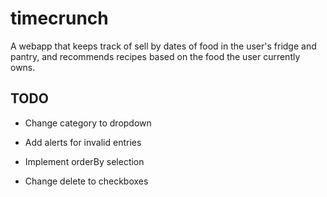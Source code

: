 # timecrunch

A webapp that keeps track of sell by dates of food in the user's fridge and pantry, and recommends recipes based on the food the user currently owns.

## TODO

* Change category to dropdown

* Add alerts for invalid entries

* Implement orderBy selection

* Change delete to checkboxes